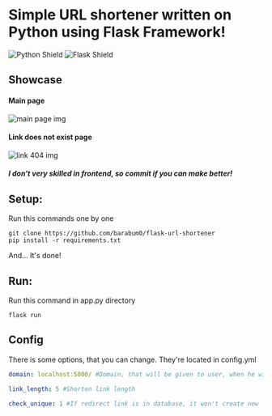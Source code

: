 # Simple URL shortener written on Python using Flask Framework!
![Python Shield](https://img.shields.io/pypi/pyversions/requests) ![Flask Shield](https://img.shields.io/github/pipenv/locked/dependency-version/metabolize/rq-dashboard-on-heroku/flask)

## Showcase
#### Main page
![main page img](https://i.imgur.com/j6eBtHn.png)

#### Link does not exist page
![link 404 img](https://i.imgur.com/k5qWp0x.png)

##### I don't very skilled in frontend, so commit if you can make better!

## Setup:
Run this commands one by one
```
git clone https://github.com/barabum0/flask-url-shortener
pip install -r requirements.txt
```
And... It's done!

## Run:
Run this command in app.py directory
```
flask run
```

## Config
There is some options, that you can change. They're located in config.yml
```yaml
domain: localhost:5000/ #Domain, that will be given to user, when he will short link + link code.
```
```yaml
link_length: 5 #Shorten link length
```
```yaml
check_unique: 1 #If redirect link is in database, it won't create new
```
